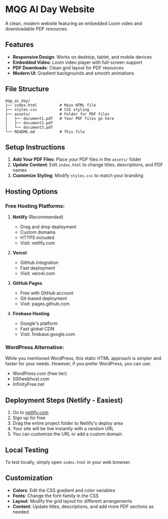 # MQG AI Day Website

A clean, modern website featuring an embedded Loom video and downloadable PDF resources.

## Features

- **Responsive Design**: Works on desktop, tablet, and mobile devices
- **Embedded Video**: Loom video player with full-screen support
- **PDF Downloads**: Clean grid layout for PDF resources
- **Modern UI**: Gradient backgrounds and smooth animations

## File Structure

```
mqg_ai_day/
├── index.html          # Main HTML file
├── styles.css          # CSS styling
├── assets/             # Folder for PDF files
│   ├── document1.pdf   # Your PDF files go here
│   ├── document2.pdf
│   └── document3.pdf
└── README.md           # This file
```

## Setup Instructions

1. **Add Your PDF Files**: Place your PDF files in the `assets/` folder
2. **Update Content**: Edit `index.html` to change titles, descriptions, and PDF names
3. **Customize Styling**: Modify `styles.css` to match your branding

## Hosting Options

### Free Hosting Platforms:

1. **Netlify** (Recommended)
   - Drag and drop deployment
   - Custom domains
   - HTTPS included
   - Visit: netlify.com

2. **Vercel**
   - GitHub integration
   - Fast deployment
   - Visit: vercel.com

3. **GitHub Pages**
   - Free with GitHub account
   - Git-based deployment
   - Visit: pages.github.com

4. **Firebase Hosting**
   - Google's platform
   - Fast global CDN
   - Visit: firebase.google.com

### WordPress Alternative:
While you mentioned WordPress, this static HTML approach is simpler and faster for your needs. However, if you prefer WordPress, you can use:
- WordPress.com (free tier)
- 000webhost.com
- InfinityFree.net

## Deployment Steps (Netlify - Easiest)

1. Go to [netlify.com](https://netlify.com)
2. Sign up for free
3. Drag the entire project folder to Netlify's deploy area
4. Your site will be live instantly with a random URL
5. You can customize the URL or add a custom domain

## Local Testing

To test locally, simply open `index.html` in your web browser.

## Customization

- **Colors**: Edit the CSS gradient and color variables
- **Fonts**: Change the font-family in the CSS
- **Layout**: Modify the grid layout for different arrangements
- **Content**: Update titles, descriptions, and add more PDF sections as needed
